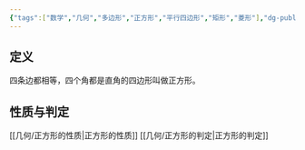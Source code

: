 ```yaml
---
{"tags":["数学","几何","多边形","正方形","平行四边形","矩形","菱形"],"dg-publish":true,"permalink":"///","dgPassFrontmatter":true}
---
```


## 定义
四条边都相等，四个角都是直角的四边形叫做正方形。
## 性质与判定
[[几何/正方形的性质\|正方形的性质]]
[[几何/正方形的判定\|正方形的判定]]
